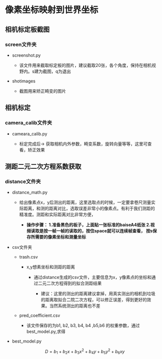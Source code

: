 # 像素坐标映射到世界坐标

## 相机标定板截图

### screen文件夹

- screenshot.py

	- 该文件用来截取标定板的图片，建议截取20张，各个角度，保持在相机视野内。s建为截图，q为退出

- shotimages

	- 截图用来矫正畸变的图片

## **相机标定**

### camera_calib文件夹

- cameara_calib.py

	- 标定完成后-> 获取相机内外参数，畸变系数，旋转向量等等，这里可查看，矫正效果

## 测距二元二次方程系数获取

### distance文件夹

- distance_math.py

	- 给出像素点x，y后测出的距离，这里选取点的时候，一定要拿卷尺测量实际距离，和测的距离对比，选取误差非常小的像素点。有利于我们测距的精准度。测距和实际距离对比非常方便，

		- **操作步骤：
1.准备黑色的板子，上面贴一张标准的baiseA4纸张
2.视频读取是按一帧一帧的读取的，按住space就可以连续帧查看，
按s保存所需要的像素坐标和测量坐标**

- csv文件夹

	- trash.csv

		- x,y想素坐标和测距的距离

			- 通过distance生成的csv文件，主要信息为x，y像素点的坐标和通过二元二次方程得到的拟合测距结果

				- 建议：这里的测出的距离建议拿掉，用真实测出的相机到垃圾的距离取拟合二院二次方程，可以修正误差，得到更好的效果。当然系统测出的距离也不差

	- pred_coefficient.csv

		- 该文件保存的为b1, b2, b3, b4, b4 ,b5,b6
的权重参数，通过best_model.py,求得


- best_model.py

	$$ D = b_{1}  + b_{2}x + b_{3}x^2 + b_{4}y+ b_{5} y^2 +b_{6} xy $$


